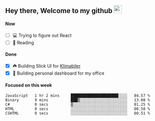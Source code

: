 ## Hey there, Welcome to my github <img src="https://media.giphy.com/media/hvRJCLFzcasrR4ia7z/giphy.gif" width="25px">

#### Now
- [ ] 💻 Trying to figure out React
- [ ] 📕 Reading

#### Done
- [x] ☘️ Building Slick UI for [Klimabiler](https://klimabiler.dk)
- [x] 🚀 Building personal dashboard for my office
 
 #### Focused on this week
<!--START_SECTION:waka-->

```text
JavaScript   1 hr 2 mins     █████████████████████░░░░   84.57 %
Binary       9 mins          ███▒░░░░░░░░░░░░░░░░░░░░░   13.08 %
C#           0 secs          ▒░░░░░░░░░░░░░░░░░░░░░░░░   01.25 %
HTML         0 secs          ░░░░░░░░░░░░░░░░░░░░░░░░░   00.58 %
CSHTML       0 secs          ░░░░░░░░░░░░░░░░░░░░░░░░░   00.51 %
```

<!--END_SECTION:waka-->


